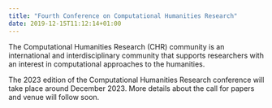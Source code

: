 ```yaml
---
title: "Fourth Conference on Computational Humanities Research"
date: 2019-12-15T11:12:14+01:00
---
```


<!-- <h3 class="center"><b><span style="text-align:center;">December 12-14 2022, University of -->
<!-- Antwerp, Belgium</br></br><a href="https://forms.gle/2o5G9eSwqRjT3BFT6"><u>Registration</u></a> is now open</span></b></h3></br> -->

The Computational Humanities Research (CHR) community is an international and
interdisciplinary community that supports researchers with an interest in computational
approaches to the humanities. 

The 2023 edition of the Computational Humanities Research conference will take
place around December 2023. More details about the call for papers and venue
will follow soon. 

<!-- ### Practicalities -->
<!-- Visit our forum for the latest updates and more information about the -->
<!-- [venue](https://discourse.computational-humanities-research.org/t/chr2022-practicalities/1911) -->
<!-- and -->
<!-- [program](https://discourse.computational-humanities-research.org/t/chr2022-schedule/1880/4). 
-->

<!-- ### Keynote Speakers -->

<!-- We are very honoured and pleased that Nina Tahmasebi and Peter Turchin have accepted to -->
<!-- give a keynote lecture at CHR2022. -->


<!--   <div class="row"> -->
<!--     <div class="col s12 m6"> -->
<!--       <div class="card"> -->
<!--         <div class="card-image waves-effect waves-block waves-light"> -->
<!--           <img class="speaker-img activator" src="/images/1706099_nina.jpeg"> -->
<!--           <\!-- <span class="card-title">Nina Tahmasebi</span> -\-> -->
<!--         </div> -->
<!--         <div class="card-content"> -->
<!--           <span class="card-title grey-text text-darken-4 activator">Nina Tahmasebi<i class="material-icons right">more_vert</i></span> -->
<!--         </div> -->
<!--        <div class="card-reveal"> -->
<!--          <span class="card-title grey-text text-darken-4">Nina Tahmasebi<i class="material-icons right">close</i></span> -->
<!--                   <p>Nina Tahmasebi is an Associate Professor in NLP at the University of Gothenburg. She works -->
<!--                      at a Language Technology Research Lab, Språkbanken Text. During the -->
<!--                      past years, she also worked for the Centre for Digital Humanities. Her -->
<!--                      research focuses on computational methods for detecting changes in -->
<!--                      natural language, in particular semantic changes and lexical -->
<!--                      replacements. -->
<!--                   </p> -->
<!--        </div> -->
<!--      </div> -->
<!--     </div> -->
<!--     <div class="col s12 m6"> -->
<!--       <div class="card"> -->
<!--         <div class="card-image waves-effect waves-block waves-light"> -->
<!--           <img class="speaker-img activator" src="/images/Turchin_2020-2-scaled.jpg"> -->
<!--           <\!-- <span class="card-title">sPeter Turchin</span> -\-> -->
<!--         </div> -->
<!--         <div class="card-content waves-effect waves-block waves-light"> -->
<!--           <span class="card-title grey-text text-darken-4 activator">Peter Turchin<i class="material-icons right">more_vert</i></span> -->
<!--         </div> -->
<!--        <div class="card-reveal"> -->
<!--          <span class="card-title grey-text text-darken-4">Peter Turchin<i class="material-icons right">close</i></span> -->
<!--          <p>Peter Turchin is a complexity scientist who works in the field of historical social science that he and his colleagues call Cliodynamics. His research interests lie at the intersection of social and cultural evolution, historical macrosociology, economic history, mathematical modeling of long-term social processes, and the construction and analysis of historical databases.</p> -->
<!--        </div> -->
<!--       </div> -->
<!--     </div> -->
<!--   </div> -->
